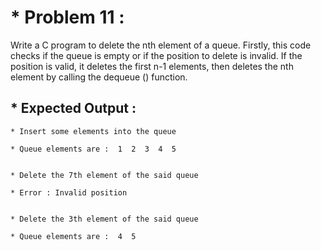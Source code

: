 # * Problem 11 :

Write a C program to delete the nth element of a queue.
Firstly, this code checks if the queue is empty or if the position to delete is invalid. If the position is valid, it deletes the first n-1 elements, then deletes the nth element by calling the dequeue () function.

## * Expected Output :

    * Insert some elements into the queue 
    
    * Queue elements are :  1  2  3  4  5 
    
    
    * Delete the 7th element of the said queue 
    
    * Error : Invalid position
    
    
    * Delete the 3th element of the said queue 
    
    * Queue elements are :  4  5 
